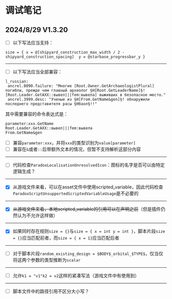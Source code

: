 # 调试笔记

## 2024/8/29 V1.3.20

* [ ] 以下写法应当支持：

```
size = { x = @[shipyard_construction_max_width / 2 - shipyard_construction_spacing]  y = @starbase_progressbar_y }
```

***

* [ ] 以下写法应当全部兼容：

```
l_russian:
 ancrel.8090.failure: "Многие [Root.Owner.GetArchaeologistPlural] погибли, прежде чем главный археолог §H[Root.GetLeaderName]§! [Root.Leader.GetAXX::вывел|||fem:вывела] выживших в безопасное место."
 ancrel.3999.desc: "Ученые из §H[From.GetName&gen]§! обнаружили последнего представителя расы §Hбаол§!!"
```

其中需要兼容的命令表达式是：

```
parameter:xxx.GetName
Root.Leader.GetAXX::вывел|||fem:вывела
From.GetName&gen
```

* [ ] 兼容`parameter:xxx`，并将`xxx`的类型识别为`value[parameter]`
* [ ] 兼容在`&`或者`::`后带额外文本的情况，但暂不支持解析这部分内容

***

* [ ] 代码检查`ParadoxLocalisationUnresolvedIcon`：图标的名字是否可以由特定逻辑生成？

***

* [X] 从游戏文件来看，可以在asset文件中使用scripted_variable，因此代码检查`ParadoxScriptUnsupportedScriptedVariableUsage`是不必要的

***

* [X] ~~从游戏文件来看，本地scripted_variable的引用可以在声明之前~~（但是插件仍然认为不允许这样做）

***

* [X] 如果同时存在规则`size = {}`与`size = { x = int y = int }`，脚本片段`size = {}`应当匹配前者，而`size = { x = 1}`应当匹配后者

***

* [ ] 对于脚本片段`random_existing_design = $BODY$_orbital_$TYPE$`，仅当仅将这两个参数的类型推断为`scalar`

***

* [ ] 允许`k1 = "v1"k2 = v2`这样的紧凑写法（游戏文件中有使用到）

***

* [ ] 脚本文件中的路径引用不区分大小写？
